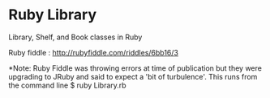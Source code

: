 Ruby Library
===========

Library, Shelf, and Book classes in Ruby

Ruby fiddle : http://rubyfiddle.com/riddles/6bb16/3

*Note: Ruby Fiddle was throwing errors at time of publication but they were upgrading to JRuby and said to expect a 'bit of turbulence'.  This runs from the command line $ ruby Library.rb
